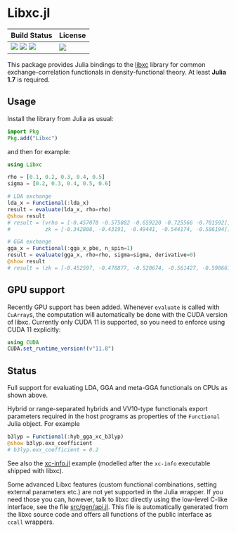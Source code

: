 # Libxc.jl

| **Build Status**                                                      |  **License**                     |
|:--------------------------------------------------------------------- |:-------------------------------- |
| ![][ci-img] [![][cigpu-img]][cigpu-url] [![][ccov-img]][ccov-url]  | [![][license-img]][license-url]  |

[ci-img]: https://github.com/JuliaMolSim/Libxc.jl/workflows/CI/badge.svg

[cigpu-img]: https://git.uni-paderborn.de/herbstm/Libxc.jl/badges/master/pipeline.svg?key_text=GPU%20CI
[cigpu-url]: https://git.uni-paderborn.de/herbstm/Libxc.jl/-/pipelines

[ccov-img]: https://codecov.io/gh/JuliaMolSim/Libxc.jl/branch/master/graph/badge.svg?token=ZL7RUND4YE
[ccov-url]: https://codecov.io/gh/JuliaMolSim/Libxc.jl

[license-img]: https://img.shields.io/github/license/JuliaMolSim/Libxc.jl.svg?maxAge=2592000
[license-url]: https://github.com/JuliaMolSim/Libxc.jl/blob/master/LICENSE

This package provides Julia bindings to the
[libxc](https://tddft.org/programs/libxc/) library
for common exchange-correlation functionals in density-functional theory.
At least **Julia 1.7** is required.

## Usage
Install the library from Julia as usual:
```julia
import Pkg
Pkg.add("Libxc")
```
and then for example:
```julia
using Libxc

rho = [0.1, 0.2, 0.3, 0.4, 0.5]
sigma = [0.2, 0.3, 0.4, 0.5, 0.6]

# LDA exchange
lda_x = Functional(:lda_x)
result = evaluate(lda_x, rho=rho)
@show result
# result = (vrho = [-0.457078 -0.575882 -0.659220 -0.725566 -0.781592],
#           zk = [-0.342808, -0.43191, -0.49441, -0.544174, -0.586194])

# GGA exchange
gga_x = Functional(:gga_x_pbe, n_spin=1)
result = evaluate(gga_x, rho=rho, sigma=sigma, derivative=0)
@show result
# result = (zk = [-0.452597, -0.478877, -0.520674, -0.561427, -0.598661],)
```

## GPU support
Recently GPU support has been added. Whenever `evaluate` is called
with `CuArray`s, the computation will automatically be done with the CUDA
version of libxc. Currently only CUDA 11 is supported,
so you need to enforce using CUDA 11 explicitly:
```julia
using CUDA
CUDA.set_runtime_version!(v"11.8")
```

## Status
Full support for evaluating LDA, GGA and meta-GGA functionals
on CPUs as shown above.

Hybrid or range-separated hybrids and VV10-type functionals
export parameters required in the host programs as properties of the `Functional`
Julia object. For example
```julia
b3lyp = Functional(:hyb_gga_xc_b3lyp)
@show b3lyp.exx_coefficient
# b3lyp.exx_coefficient = 0.2
```
See also the [xc-info.jl](example/xc-info.jl) example (modelled after the
`xc-info` executable shipped with libxc).

Some advanced Libxc features (custom functional combinations, setting external
parameters etc.) are not yet supported in the Julia wrapper. If you need those
you can, however, talk to libxc directly using the low-level C-like interface,
see the file [src/gen/api.jl](src/gen/api.jl).
This file is automatically generated from the libxc source code and
offers all functions of the public interface as `ccall` wrappers.
